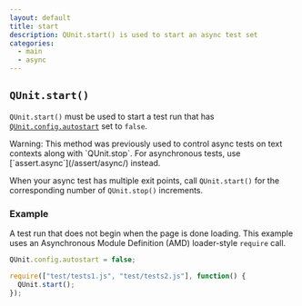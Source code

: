 ```yaml
---
layout: default
title: start
description: QUnit.start() is used to start an async test set
categories:
  - main
  - async
---
```


## `QUnit.start()`

`QUnit.start()` must be used to start a test run that has [`QUnit.config.autostart`](/config/QUnit.config/) set to `false`.

<p class="warning" markdown="1">Warning: This method was previously used to control async tests on text contexts along with `QUnit.stop`. For asynchronous tests, use [`assert.async`](/assert/async/) instead.</p>

When your async test has multiple exit points, call `QUnit.start()` for the corresponding number of `QUnit.stop()` increments.

### Example

A test run that does not begin when the page is done loading. This example uses an Asynchronous Module Definition (AMD) loader-style `require` call.

```js
QUnit.config.autostart = false;

require(["test/tests1.js", "test/tests2.js"], function() {
  QUnit.start();
});
```
